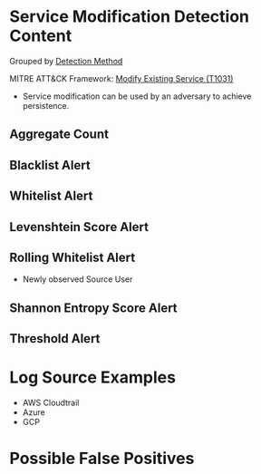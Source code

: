 # Service Modification Detection Content

Grouped by [Detection Method](/Detection-Methods.md)

MITRE ATT&CK Framework: [Modify Existing Service (T1031)](https://attack.mitre.org/techniques/T1031)

- Service modification can be used by an adversary to achieve persistence.

## Aggregate Count


## Blacklist Alert


## Whitelist Alert


## Levenshtein Score Alert


## Rolling Whitelist Alert
- Newly observed Source User

## Shannon Entropy Score Alert


## Threshold Alert


# Log Source Examples
- AWS Cloudtrail
- Azure
- GCP

# Possible False Positives
